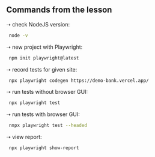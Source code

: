 ## Commands from the lesson

➝  check NodeJS version:

```sh
 node -v 
```
➝  new project with Playwright:

```sh
 npm init playwright@latest
```

➝  record tests for given site:

```sh
 npx playwright codegen https://demo-bank.vercel.app/ 
```

➝  run tests without browser GUI:

```sh
 npx playwright test 
```

➝  run tests with browser GUI:

```sh
 nnpx playwright test --headed 
```

➝  view report:

```vsc
 npx playwright show-report 
```
